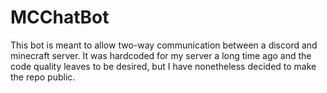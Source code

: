 # MCChatBot
This bot is meant to allow two-way communication between a discord and minecraft server. It was hardcoded for my server a long time ago and the code quality leaves to be desired, but I have nonetheless decided to make the repo public. 
